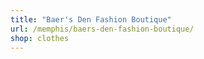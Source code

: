 ```yaml
---
title: "Baer's Den Fashion Boutique"
url: /memphis/baers-den-fashion-boutique/
shop: clothes
---
```

